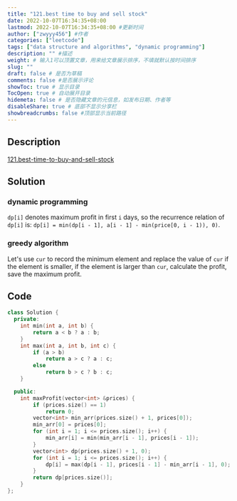 ```yaml
---
title: "121.best time to buy and sell stock"
date: 2022-10-07T16:34:35+08:00
lastmod: 2022-10-07T16:34:35+08:00 #更新时间
author: ["zwyyy456"] #作者
categories: ["leetcode"]
tags: ["data structure and algorithms", "dynamic programming"]
description: "" #描述
weight: # 输入1可以顶置文章，用来给文章展示排序，不填就默认按时间排序
slug: ""
draft: false # 是否为草稿
comments: false #是否展示评论
showToc: true # 显示目录
TocOpen: true # 自动展开目录
hidemeta: false # 是否隐藏文章的元信息，如发布日期、作者等
disableShare: true # 底部不显示分享栏
showbreadcrumbs: false #顶部显示当前路径
---
```

## Description
[121.best-time-to-buy-and-sell-stock](https://leetcode.cn/problems/best-time-to-buy-and-sell-stock/)

## Solution
### dynamic programming
`dp[i]` denotes maximum profit in first `i` days, so the recurrence relation of `dp[i]` is: `dp[i] = min(dp[i - 1], a[i - 1] - min(price[0, i - 1)), 0)`.

### greedy algorithm
Let's use `cur` to record the minimum element and replace the value of `cur` if the element is smaller, if the element is larger than `cur`, calculate the profit,  save the maximum profit.

## Code
```cpp
class Solution {
  private:
    int min(int a, int b) {
        return a < b ? a : b;
    }
    int max(int a, int b, int c) {
        if (a > b)
            return a > c ? a : c;
        else
            return b > c ? b : c;
    }

  public:
    int maxProfit(vector<int> &prices) {
        if (prices.size() == 1)
            return 0;
        vector<int> min_arr(prices.size() + 1, prices[0]);
        min_arr[0] = prices[0];
        for (int i = 1; i <= prices.size(); i++) {
            min_arr[i] = min(min_arr[i - 1], prices[i - 1]);
        }
        vector<int> dp(prices.size() + 1, 0);
        for (int i = 1; i <= prices.size(); i++) {
            dp[i] = max(dp[i - 1], prices[i - 1] - min_arr[i - 1], 0);
        }
        return dp[prices.size()];
    }
};
```

